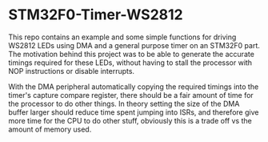 # STM32F0-Timer-WS2812

This repo contains an example and some simple functions for driving WS2812 LEDs using DMA and a general purpose timer on an STM32F0 part. The motivation behind this project was to be able to generate the accurate timings required for these LEDs, without having to stall the processor with NOP instructions or disable interrupts.

With the DMA peripheral automatically copying the required timings into the timer's capture compare register, there should be a fair amount of time for the processor to do other things. In theory setting the size of the DMA buffer larger should reduce time spent jumping into ISRs, and therefore give more time for the CPU to do other stuff, obviously this is a trade off vs the amount of memory used.
